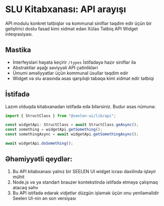 # **SLU Kitabxanası: API arayışı**

API modulu konkret tətbiqlər və kommunal siniflər təqdim edir 
üçün bir geliştirici dostu fasad kimi xidmət edən Xülas Tətbiq API 
Widget inteqrasiyası.

## **Mastika**

* İnterfeysləri həyata keçirir `/types` İstifadəyə hazır siniflər ilə
* Abstraktlar aşağı səviyyəli API çətinlikləri
* Ümumi əməliyyatlar üçün kommunal üsullar təqdim edir
* Widget və slu arasında əsas qarşılıqlı təbəqə kimi xidmət edir 
  tətbiqi

## **İstifadə**

Lazım olduqda kitabxanadan istifadə edə bilərsiniz. Budur əsas nümunə:

```ts
import { StructClass } from "@seelen-ui/lib/api";

const widgetApi: StructClass = await StructClass.geAsync();
const something = widgetApi.getSomething();
const somethingAsync = await widgetApi.getSomethingAsync();

await widgetApi.doSomething();
```

## **Əhəmiyyətli qeydlər:**

1. Bu API kitabxanası yalnız bir SEELEN UI widget icrası daxilində işləyir 
   mühit
2. Node.js və ya standart brauzer kontekstində istifadə etməyə çalışmaq atacaq 
   səhv
3. Bu API istifadə edərək vidjetlər düzgün işləmək üçün onu yeniləməlidir 
   Seelen UI-nin ən son versiyası
